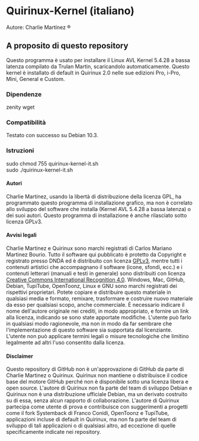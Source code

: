# Quirinux-Kernel (italiano)
Autore: Charlie Martínez ®
## A proposito di questo repository
Questo programma è usato per installare il Linux AVL Kernel 5.4.28 a bassa latenza compilato da Trulan Martin, scaricandolo automaticamente. Questo kernel è installato di default in Quirinux 2.0 nelle sue edizioni Pro, i-Pro, Mini, General e Custom. 
### Dipendenze
zenity
wget
### Compatibilità
Testato con successo su Debian 10.3. 
### Istruzioni
sudo chmod 755 quirinux-kernel-it.sh </br>
sudo ./quirinux-kernel-it.sh
#### Autori
Charlie Martínez, usando la libertà di distribuzione della licenza GPL, ha programmato questo programma di installazione grafico, ma non è correlato allo sviluppo del software che installa (Kernel AVL 5.4.28 a bassa latenza) o dei suoi autori. Questo programma di installazione è anche rilasciato sotto licenza GPLv3.
#### Avvisi legali
Charlie Martinez e Quirinux sono marchi registrati di Carlos Mariano Martinez Bourio. Tutto il software qui pubblicato è protetto da Copyright e registrato presso DNDA ed è distribuito con licenza <a href="https://lslspanish.github.io/translation_GPLv3_to_spanish/">GPLv3</a>, mentre tutti i contenuti artistici che accompagnano il software (icone, sfondi, ecc.) e i contenuti letterari (manuali e testi in generale) sono distribuiti con licenza <a href="https://creativecommons.org/licenses/by/4.0/deed.es">Creative Commons International Recognition 4.0</a>. Windows, Mac, GitHub, Debian, TupiTube, OpenToonz, Linux e GNU sono marchi registrati dei rispettivi proprietari.
Potete copiare e distribuire questo materiale in qualsiasi media e formato, remixare, trasformare e costruire nuovo materiale da esso per qualsiasi scopo, anche commerciale. È necessario indicare il nome dell'autore originale nei crediti, in modo appropriato, e fornire un link alla licenza, indicando se sono state apportate modifiche. L'utente può farlo in qualsiasi modo ragionevole, ma non in modo da far sembrare che l'implementazione di questo software sia supportata dal licenziante. L'utente non può applicare termini legali o misure tecnologiche che limitino legalmente ad altri l'uso consentito dalla licenza. 
#### Disclaimer
Questo repository di GitHub non è un'approvazione di GitHub da parte di Charlie Martinez o Quirinux. Quirinux non mantiene o distribuisce il codice base del motore GitHub perché non è disponibile sotto una licenza libera e open source.
L'autore di Quirinux non fa parte del team di sviluppo Debian e Quirinux non è una distribuzione ufficiale Debian, ma un derivato costruito su di essa, senza alcun rapporto di collaborazione. 
L'autore di Quirinux partecipa come utente di prova e contribuisce con suggerimenti a progetti come il fork Systemback di Franco Conidi, OpenToonz e TupiTube, applicazioni incluse di default in Quirinux, ma non fa parte del team di sviluppo di tali applicazioni o di qualsiasi altro, ad eccezione di quelle specificamente indicate nei repository.
